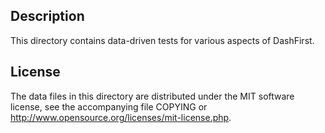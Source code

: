 Description
------------

This directory contains data-driven tests for various aspects of DashFirst.

License
--------

The data files in this directory are distributed under the MIT software
license, see the accompanying file COPYING or
http://www.opensource.org/licenses/mit-license.php.

